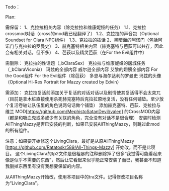 Todo：

Plan:

需保留：
1、克拉拉相关内容（除克拉拉和维康妮娅的任务）
	1.1、克拉拉crossmod对话（cross的mod我已经翻译了）
	1.2、克拉拉的声音包（Optional Soundset for Clara NPC组件）
	1.3、克拉拉的插话
2、黑暗面的阿诺门（包括阿诺门与克拉拉的罗曼史）
3、赫克塞特相关内容（赫克塞特与芭荻可以共存，因此会有相关对话，但不多）
4、芭荻以及精灵芭荻（在For the Evil组件中）

需删除：
克拉拉的性话题（_bClaraSex）
克拉拉与维康妮娅的屠城任务（_bClaraViconia）
玛兹的全部内容
威尔逊全部内容
艾黎的翅膀全部内容
For the Good组件
For the Evil组件（除芭荻）
多恩与海尔达利的罗曼史
玛兹的头像（Optional Hi-Res Portrait for Mazzy created by Edvin）

需添加：
克拉拉复活前添加关于复活的对话对话以及剧情使其复活得不会太突兀（目前是拿木桩直接使用杀死赫克塞特后克拉拉原地复活，没有任何铺垫。至少放个复活卷轴让队伍里的角色说两句话做个铺垫）
添加赫克塞特、芭荻、克拉拉与维兰 MOD[https://github.com/MephistoSatanDevil/valen] 的CrossMOD内容（都是和吸血鬼或多或少有关联的角色，完全没有对话不是很合理）
安装时检测AllThingMazzy是否已安装的判断，如果已安装AllThingMazzy，则跳过此mod的所有组件。

注意：如果要开始修这个LivingClara，最好是从原AllThingMazzy [https://github.com/Ratatoskr589/All-Things-Mazzy] 开始改，而不是此项目。
这个LivingClara的tp2文件是很粗暴的注释删除掉了很多“我觉得可能看起来像是似乎不需要的东西”，然后让它看起来似乎能正常安装了而已，我甚至不知道我删掉东西里有没有我想要保留的内容。

从AllThingMazzy开始改，使用本项目中的tra文件。记得修改项目名称为“LivingClara”。
